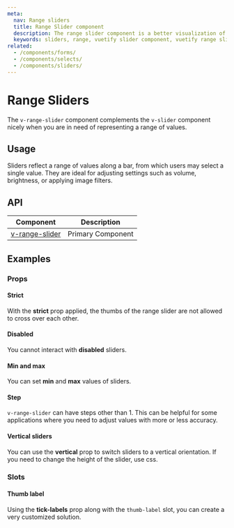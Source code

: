 ```yaml
---
meta:
  nav: Range sliders
  title: Range Slider component
  description: The range slider component is a better visualization of the number input. It is used for gathering a range of numerical user data.
  keywords: sliders, range, vuetify slider component, vuetify range slider component, vue slider component
related:
  - /components/forms/
  - /components/selects/
  - /components/sliders/
---
```


# Range Sliders

The `v-range-slider` component complements the `v-slider` component nicely when you are in need of representing a range of values.

## Usage

Sliders reflect a range of values along a bar, from which users may select a single value. They are ideal for adjusting settings such as volume, brightness, or applying image filters.

<usage name="v-range-slider" />

<entry />

## API

| Component | Description |
| - | - |
| [v-range-slider](/api/v-range-slider/) | Primary Component |

<api-inline hide-links />

## Examples

### Props

#### Strict

With the **strict** prop applied, the thumbs of the range slider are not allowed to cross over each other.

<example file="v-range-slider/prop-strict" />

#### Disabled

You cannot interact with **disabled** sliders.

<example file="v-range-slider/prop-disabled" />

#### Min and max

You can set **min** and **max** values of sliders.

<example file="v-range-slider/prop-min-and-max" />

#### Step

`v-range-slider` can have steps other than 1. This can be helpful for some applications where you need to adjust values with more or less accuracy.

<example file="v-range-slider/prop-step" />

#### Vertical sliders

You can use the **vertical** prop to switch sliders to a vertical orientation. If you need to change the height of the slider, use css.

<example file="v-range-slider/prop-vertical" />

### Slots

#### Thumb label

Using the **tick-labels** prop along with the `thumb-label` slot, you can create a very customized solution.

<example file="v-range-slider/slot-thumb-label" />
